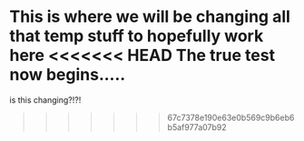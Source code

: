 
This is where we will be changing all that temp stuff to hopefully work here
<<<<<<< HEAD
The true test now begins.....
=======
is this changing?!?!
>>>>>>> 67c7378e190e63e0b569c9b6eb6b5af977a07b92
